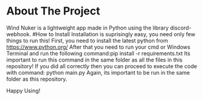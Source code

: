 # About The Project
Wind Nuker is a lightweight app made in Python using the library discord-webhook.
#How to Install
Installation is suprisingly easy, you need only few things to run this!
First, you need to install the latest python from https://www.python.org/
After that you need to run your cmd or Windows Terminal and run the following command:pip install -r requirements.txt
Its important to run this command in the same folder as all the files in this repository!
If you did all correctly then you can proceed to execute the code with command: python main.py
Again, its important to be run in the same folder as this repository.

Happy Using!





